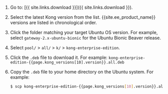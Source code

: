 1. Go to: [{{ site.links.download }}]({{ site.links.download }}).
2. Select the latest Kong version from the list. {{site.ee_product_name}} versions are listed in chronological order.
3. Click the folder matching your target Ubuntu OS version. For example, select `gateway-2.x-ubuntu-bionic` for the Ubuntu Bionic Beaver release.
4. Select `pool/` > `all/` > `k/` > `kong-enterprise-edition`.
5. Click the `.deb` file to download it.
    For example: `kong-enterprise-edition-{{page.kong_versions[10].version}}.all.deb` 
6. Copy the `.deb` file to your home directory on the Ubuntu system. For example:

    ```bash
    $ scp kong-enterprise-edition-{{page.kong_versions[10].version}}.all.deb <ubuntu_user>@<server>:~
    ```
    